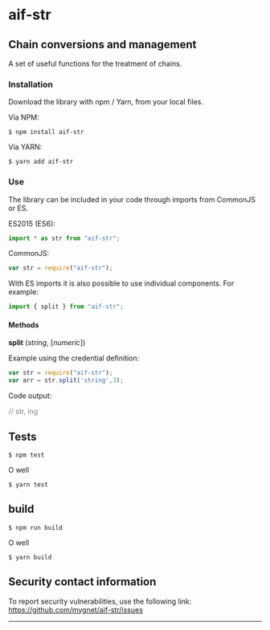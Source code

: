 # aif-str

## Chain conversions and management

A set of useful functions for the treatment of chains.

### Installation

Download the library with npm / Yarn, from your local files.

Vía NPM:

    $ npm install aif-str
    
Vía YARN:

    $ yarn add aif-str


### Use
The library can be included in your code through imports from CommonJS or ES.

ES2015 (ES6):
```javascript
import * as str from "aif-str";
```
CommonJS:
```javascript
var str = require("aif-str");
```
With ES imports it is also possible to use individual components. For example:
```javascript
import { split } from "aif-str";
```

#### Methods

**split** (*string*, [*numeric*])

Example using the credential definition:

```javascript
var str = require("aif-str");
var arr = str.split('string',3);

```

Code output:

<span style="color:gray">// str, ing</span>

## Tests

    $ npm test

O well

    $ yarn test

## build

    $ npm run build

O well

    $ yarn build



## Security contact information

To report security vulnerabilities, use the following link: https://github.com/mygnet/aif-str/issues

---
[npm-image]: https://img.shields.io/npm/v/aif-str.svg
[npm-url]: https://www.npmjs.com/package/aif-str